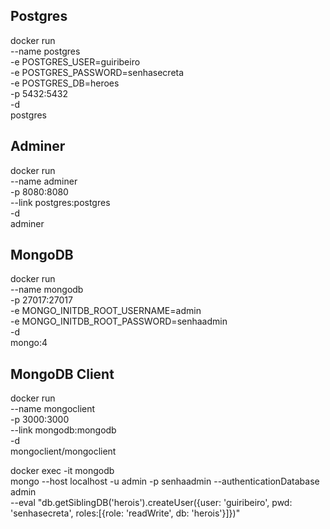## Postgres

docker run \
 --name postgres \
 -e POSTGRES_USER=guiribeiro \
 -e POSTGRES_PASSWORD=senhasecreta \
 -e POSTGRES_DB=heroes \
 -p 5432:5432 \
 -d \
 postgres

## Adminer

docker run \
 --name adminer \
 -p 8080:8080 \
 --link postgres:postgres \
 -d \
 adminer

## MongoDB

docker run \
 --name mongodb \
 -p 27017:27017 \
 -e MONGO_INITDB_ROOT_USERNAME=admin \
 -e MONGO_INITDB_ROOT_PASSWORD=senhaadmin \
 -d \
 mongo:4

## MongoDB Client

docker run \
 --name mongoclient \
 -p 3000:3000 \
 --link mongodb:mongodb \
 -d \
 mongoclient/mongoclient

docker exec -it mongodb \
 mongo --host localhost -u admin -p senhaadmin --authenticationDatabase admin \
 --eval "db.getSiblingDB('herois').createUser({user: 'guiribeiro', pwd: 'senhasecreta', roles:[{role: 'readWrite', db: 'herois'}]})"
